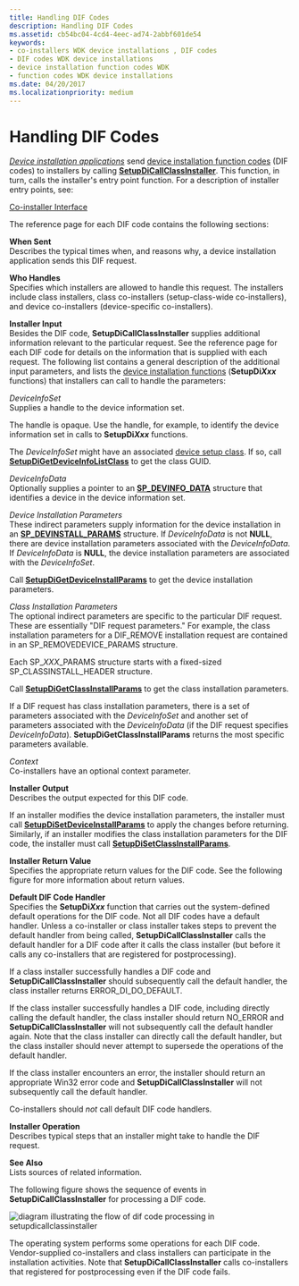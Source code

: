 ```yaml
---
title: Handling DIF Codes
description: Handling DIF Codes
ms.assetid: cb54bc04-4cd4-4eec-ad74-2abbf601de54
keywords:
- co-installers WDK device installations , DIF codes
- DIF codes WDK device installations
- device installation function codes WDK
- function codes WDK device installations
ms.date: 04/20/2017
ms.localizationpriority: medium
---
```


# Handling DIF Codes





[*Device installation applications*](https://msdn.microsoft.com/library/windows/hardware/ff556277#wdkgloss-device-installation-application) send [device installation function codes](https://msdn.microsoft.com/library/windows/hardware/ff541307) (DIF codes) to installers by calling [**SetupDiCallClassInstaller**](https://msdn.microsoft.com/library/windows/hardware/ff550922). This function, in turn, calls the installer's entry point function. For a description of installer entry points, see:

[Co-installer Interface](co-installer-interface.md)

The reference page for each DIF code contains the following sections:

<a href="" id="when-sent"></a>**When Sent**  
Describes the typical times when, and reasons why, a device installation application sends this DIF request.

<a href="" id="who-handles"></a>**Who Handles**  
Specifies which installers are allowed to handle this request. The installers include class installers, class co-installers (setup-class-wide co-installers), and device co-installers (device-specific co-installers).

<a href="" id="installer-input"></a>**Installer Input**  
Besides the DIF code, **SetupDiCallClassInstaller** supplies additional information relevant to the particular request. See the reference page for each DIF code for details on the information that is supplied with each request. The following list contains a general description of the additional input parameters, and lists the [device installation functions](https://msdn.microsoft.com/library/windows/hardware/ff541299) (**SetupDi*Xxx*** functions) that installers can call to handle the parameters:

<a href="" id="deviceinfoset"></a>*DeviceInfoSet*  
Supplies a handle to the device information set.

The handle is opaque. Use the handle, for example, to identify the device information set in calls to **SetupDi*Xxx*** functions.

The *DeviceInfoSet* might have an associated [device setup class](device-setup-classes.md). If so, call [**SetupDiGetDeviceInfoListClass**](https://msdn.microsoft.com/library/windows/hardware/ff551101) to get the class GUID.

<a href="" id="deviceinfodata"></a>*DeviceInfoData*  
Optionally supplies a pointer to an [**SP_DEVINFO_DATA**](https://msdn.microsoft.com/library/windows/hardware/ff552344) structure that identifies a device in the device information set.

<a href="" id="device-installation-parameters-"></a>*Device Installation Parameters*   
These indirect parameters supply information for the device installation in an [**SP_DEVINSTALL_PARAMS**](https://msdn.microsoft.com/library/windows/hardware/ff552346) structure. If *DeviceInfoData* is not **NULL**, there are device installation parameters associated with the *DeviceInfoData*. If *DeviceInfoData* is **NULL**, the device installation parameters are associated with the *DeviceInfoSet*.

Call [**SetupDiGetDeviceInstallParams**](https://msdn.microsoft.com/library/windows/hardware/ff551104) to get the device installation parameters.

<a href="" id="class-installation-parameters"></a>*Class Installation Parameters*  
The optional indirect parameters are specific to the particular DIF request. These are essentially "DIF request parameters." For example, the class installation parameters for a DIF_REMOVE installation request are contained in an SP_REMOVEDEVICE_PARAMS structure.

Each SP_*XXX*_PARAMS structure starts with a fixed-sized SP_CLASSINSTALL_HEADER structure.

Call [**SetupDiGetClassInstallParams**](https://msdn.microsoft.com/library/windows/hardware/ff551083) to get the class installation parameters.

If a DIF request has class installation parameters, there is a set of parameters associated with the *DeviceInfoSet* and another set of parameters associated with the *DeviceInfoData* (if the DIF request specifies *DeviceInfoData*). **SetupDiGetClassInstallParams** returns the most specific parameters available.

<a href="" id="context"></a>*Context*  
Co-installers have an optional context parameter.

<a href="" id="installer-output"></a>**Installer Output**  
Describes the output expected for this DIF code.

If an installer modifies the device installation parameters, the installer must call [**SetupDiSetDeviceInstallParams**](https://msdn.microsoft.com/library/windows/hardware/ff552141) to apply the changes before returning. Similarly, if an installer modifies the class installation parameters for the DIF code, the installer must call [**SetupDiSetClassInstallParams**](https://msdn.microsoft.com/library/windows/hardware/ff552122).

<a href="" id="installer-return-value"></a>**Installer Return Value**  
Specifies the appropriate return values for the DIF code. See the following figure for more information about return values.

<a href="" id="default-dif-code-handler"></a>**Default DIF Code Handler**  
Specifies the **SetupDi*Xxx*** function that carries out the system-defined default operations for the DIF code. Not all DIF codes have a default handler. Unless a co-installer or class installer takes steps to prevent the default handler from being called, **SetupDiCallClassInstaller** calls the default handler for a DIF code after it calls the class installer (but before it calls any co-installers that are registered for postprocessing).

If a class installer successfully handles a DIF code and **SetupDiCallClassInstaller** should subsequently call the default handler, the class installer returns ERROR_DI_DO_DEFAULT.

If the class installer successfully handles a DIF code, including directly calling the default handler, the class installer should return NO_ERROR and **SetupDiCallClassInstaller** will not subsequently call the default handler again. Note that the class installer can directly call the default handler, but the class installer should never attempt to supersede the operations of the default handler.

If the class installer encounters an error, the installer should return an appropriate Win32 error code and **SetupDiCallClassInstaller** will not subsequently call the default handler.

Co-installers should *not* call default DIF code handlers.

<a href="" id="installer-operation"></a>**Installer Operation**  
Describes typical steps that an installer might take to handle the DIF request.

<a href="" id="see-also"></a>**See Also**  
Lists sources of related information.

The following figure shows the sequence of events in **SetupDiCallClassInstaller** for processing a DIF code.

![diagram illustrating the flow of dif code processing in setupdicallclassinstaller](images/dif-flow.png)

The operating system performs some operations for each DIF code. Vendor-supplied co-installers and class installers can participate in the installation activities. Note that **SetupDiCallClassInstaller** calls co-installers that registered for postprocessing even if the DIF code fails.

 

 





